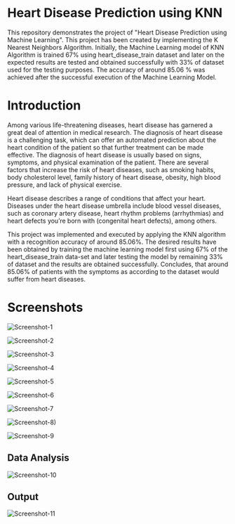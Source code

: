 # Heart Disease Prediction using KNN

This repository demonstrates the project of "Heart Disease Prediction using Machine Learning". This project has been created by implementing the K Nearest Neighbors Algorithm. Initially, the Machine Learning model of KNN Algorithm is trained 67% using heart_disease_train dataset and later on the expected results are tested and obtained successfully with 33% of dataset used for the testing purposes. The accuracy of around 85.06 % was achieved after the successful execution of the Machine Learning Model.



# Introduction

Among various life-threatening diseases, heart disease has garnered a great deal of attention in medical research. The diagnosis of heart disease is a challenging task, which can offer an automated prediction about the heart condition of the patient so that further treatment can be made effective. The diagnosis of heart disease is usually based on signs, symptoms, and physical examination of the patient. There are several factors that increase the risk of heart diseases, such as smoking habits, body cholesterol level, family history of heart disease, obesity, high blood pressure, and lack of physical exercise.

Heart disease describes a range of conditions that affect your heart. Diseases under the heart disease umbrella include blood vessel diseases, such as coronary artery disease, heart rhythm problems (arrhythmias) and heart defects you’re born with (congenital heart defects), among others.

This project was implemented and executed by applying the KNN algorithm with a recognition accuracy of around 85.06%. The desired results have been obtained by training the machine learning model first using 67% of the heart_disease_train data-set and later testing the model by remaining 33% of dataset and the results are obtained successfully. Concludes, that around 85.06% of patients with the symptoms as according to the dataset would suffer from heart diseases. 

# Screenshots 

![Screenshot-1](https://user-images.githubusercontent.com/46643368/82813053-f086fd80-9eb1-11ea-8a11-ea3ec2fba9e7.png)


![Screenshot-2](https://user-images.githubusercontent.com/46643368/82813173-2b893100-9eb2-11ea-8a80-fe4df6d2497e.png)


![Screenshot-3](https://user-images.githubusercontent.com/46643368/82813319-6f7c3600-9eb2-11ea-9be6-809d07d1f41c.png)


![Screenshot-4](https://user-images.githubusercontent.com/46643368/82813338-7b67f800-9eb2-11ea-8b79-73703328f661.png)


![Screenshot-5](https://user-images.githubusercontent.com/46643368/82813362-87ec5080-9eb2-11ea-87e8-1b60adf572c3.png)


![Screenshot-6](https://user-images.githubusercontent.com/46643368/82813881-9be48200-9eb3-11ea-9586-e3f939787d14.png)


![Screenshot-7](https://user-images.githubusercontent.com/46643368/82813908-adc62500-9eb3-11ea-8e6b-3a81f720ef5d.png)


![Screenshot-8)](https://user-images.githubusercontent.com/46643368/82813456-bc600c80-9eb2-11ea-8a17-d9c7ff81140f.png)


![Screenshot-9](https://user-images.githubusercontent.com/46643368/82813492-cc77ec00-9eb2-11ea-9ec6-e1d1087f0bfe.png)

## Data Analysis

![Screenshot-10](https://user-images.githubusercontent.com/46643368/82813520-dc8fcb80-9eb2-11ea-84e3-49496f268b8d.png)

## Output

![Screenshot-11](https://user-images.githubusercontent.com/46643368/82813579-f6311300-9eb2-11ea-9c0d-d1eea8c456a7.png)







